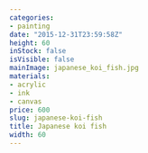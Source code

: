 ```yaml
---
categories:
- painting
date: "2015-12-31T23:59:58Z"
height: 60
inStock: false
isVisible: false
mainImage: japanese_koi_fish.jpg
materials:
- acrylic
- ink
- canvas
price: 600
slug: japanese-koi-fish
title: Japanese koi fish
width: 60
---
```


